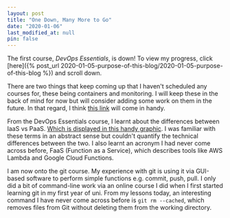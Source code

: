 ```yaml
---
layout: post
title: "One Down, Many More to Go"
date: "2020-01-06"
last_modified_at: null
pin: false
---
```


The first course, *DevOps Essentials*, is down! To view my progress, click [here]({% post_url 2020-01-05-purpose-of-this-blog/2020-01-05-purpose-of-this-blog %}) and scroll down.

There are two things that keep coming up that I haven't scheduled any courses for, these being containers and monitoring. I will keep these in the back of mind for now but will consider adding some work on them in the future. In that regard, I think [this link](https://xebialabs.com/periodic-table-of-devops-tools/) will come in handy.

From the DevOps Essentials course, I learnt about the differences between IaaS vs PaaS. [Which is displayed in this handy graphic](cloud-type-stacks.png). I was familiar with these terms in an abstract sense but couldn't quantify the technical differences between the two. I also learnt an acronym I had never come across before, FaaS (Function as a Service), which describes tools like AWS Lambda and Google Cloud Functions.

I am now onto the git course. My experience with git is using it via GUI-based software to perform simple functions e.g. commit, push, pull. I only did a bit of command-line work via an online course I did when I first started learning git in my first year of uni. From my lessons today, an interesting command I have never come across before is ```git rm --cached```, which removes files from Git without deleting them from the working directory. 